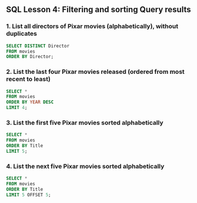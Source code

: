 ## SQL Lesson 4: Filtering and sorting Query results
### 1. List all directors of Pixar movies (alphabetically), without duplicates
```SQL
SELECT DISTINCT Director 
FROM movies
ORDER BY Director;
```

### 2. List the last four Pixar movies released (ordered from most recent to least)
```SQL
SELECT * 
FROM movies
ORDER BY YEAR DESC
LIMIT 4;
```

### 3. List the first five Pixar movies sorted alphabetically
```SQL
SELECT * 
FROM movies
ORDER BY Title
LIMIT 5;
```

### 4. List the next five Pixar movies sorted alphabetically 
```SQL
SELECT * 
FROM movies
ORDER BY Title
LIMIT 5 OFFSET 5;
```